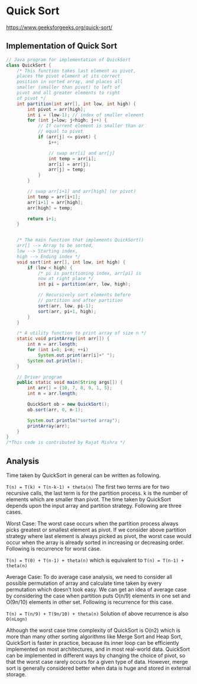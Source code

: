# Quick Sort

https://www.geeksforgeeks.org/quick-sort/

## Implementation of Quick Sort
```java
// Java program for implementation of QuickSort 
class QuickSort { 
	/* This function takes last element as pivot, 
	places the pivot element at its correct 
	position in sorted array, and places all 
	smaller (smaller than pivot) to left of 
	pivot and all greater elements to right 
	of pivot */
	int partition(int arr[], int low, int high) { 
		int pivot = arr[high]; 
		int i = (low-1); // index of smaller element 
		for (int j=low; j<high; j++) { 
			// If current element is smaller than or 
			// equal to pivot 
			if (arr[j] <= pivot) { 
				i++; 

				// swap arr[i] and arr[j] 
				int temp = arr[i]; 
				arr[i] = arr[j]; 
				arr[j] = temp; 
			} 
		} 

		// swap arr[i+1] and arr[high] (or pivot) 
		int temp = arr[i+1]; 
		arr[i+1] = arr[high]; 
		arr[high] = temp; 

		return i+1; 
	} 


	/* The main function that implements QuickSort() 
	arr[] --> Array to be sorted, 
	low --> Starting index, 
	high --> Ending index */
	void sort(int arr[], int low, int high) { 
		if (low < high) { 
			/* pi is partitioning index, arr[pi] is 
			now at right place */
			int pi = partition(arr, low, high); 

			// Recursively sort elements before 
			// partition and after partition 
			sort(arr, low, pi-1); 
			sort(arr, pi+1, high); 
		} 
	} 

	/* A utility function to print array of size n */
	static void printArray(int arr[]) { 
		int n = arr.length; 
		for (int i=0; i<n; ++i) 
			System.out.print(arr[i]+" "); 
		System.out.println(); 
	} 

	// Driver program 
	public static void main(String args[]) { 
		int arr[] = {10, 7, 8, 9, 1, 5}; 
		int n = arr.length; 

		QuickSort ob = new QuickSort(); 
		ob.sort(arr, 0, n-1); 

		System.out.println("sorted array"); 
		printArray(arr); 
	} 
} 
/*This code is contributed by Rajat Mishra */
```

## Analysis
Time taken by QuickSort in general can be written as following.

`T(n) = T(k) + T(n-k-1) + theta(n)`
The first two terms are for two recursive calls, the last term is for the partition process. k is the number of elements which are smaller than pivot.
The time taken by QuickSort depends upon the input array and partition strategy. Following are three cases.

Worst Case: The worst case occurs when the partition process always picks greatest or smallest element as pivot. If we consider above partition strategy where last element is always picked as pivot, the worst case would occur when the array is already sorted in increasing or decreasing order. Following is recurrence for worst case.

`T(n) = T(0) + T(n-1) + theta(n)` which is equivalent to  `T(n) = T(n-1) + theta(n)`

Average Case:
To do average case analysis, we need to consider all possible permutation of array and calculate time taken by every permutation which doesn’t look easy.
We can get an idea of average case by considering the case when partition puts O(n/9) elements in one set and O(9n/10) elements in other set. Following is recurrence for this case.

`T(n) = T(n/9) + T(9n/10) + theta(n)`
Solution of above recurrence is also `O(nLogn)`

Although the worst case time complexity of QuickSort is O(n2) which is more than many other sorting algorithms like Merge Sort and Heap Sort, QuickSort is faster in practice, because its inner loop can be efficiently implemented on most architectures, and in most real-world data. QuickSort can be implemented in different ways by changing the choice of pivot, so that the worst case rarely occurs for a given type of data. However, merge sort is generally considered better when data is huge and stored in external storage.

